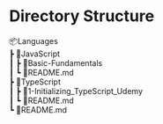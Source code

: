 # Directory Structure  

 📦Languages  
 ┣ 📂JavaScript  
 ┃ ┣ 📂Basic-Fundamentals  
 ┃ ┗ 📜README.md  
 ┣ 📂TypeScript  
 ┃ ┣ 📂1-Initializing_TypeScript_Udemy  
 ┃ ┗ 📜README.md  
 ┗ 📜README.md  
